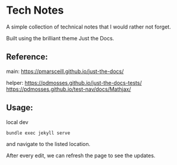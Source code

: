 
# Tech Notes

A simple collection of technical notes that I would rather not forget. 

Built using the brilliant theme Just the Docs.

## Reference:
main:
https://pmarsceill.github.io/just-the-docs/

helper:
https://pdmosses.github.io/just-the-docs-tests/
https://pdmosses.github.io/test-nav/docs/Mathjax/

## Usage:

local dev
```
bundle exec jekyll serve
```
and navigate to the listed location. 

After every edit, we can refresh the page to see the updates.


